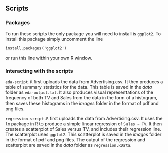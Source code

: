 ## Scripts

### Packages 

To run these scripts the only package you will need to install is `ggplot2`. To install this package simply uncomment the line

`install.packages('ggplot2')`

or run this line within your own R window.

### Interacting with the scripts

`eda-script.R` first uploads the data from Advertising.csv. It then produces a table of summary statistics for the data. This table is saved in the _data_ folder as `eda-output.txt`. It also produces visual representations of the frequency of both TV and Sales from the data in the form of a histogram, then saves these histograms in the _images_ folder in the format of pdf and png files.

`regression-script.R` first uploads the data from Advertising.csv. It uses the `lm` package in R to produce a simple linear regression of `Sales ~ TV`. It then creates a scatterplot of Sales versus TV, and includes their regression line. The scatterplot uses `ggplot2`. This scatterplot is saved in the _images_ folder in the format of pdf and png files. The output of the regression and scatterplot are saved in the _data_ folder as `regression.RData`.